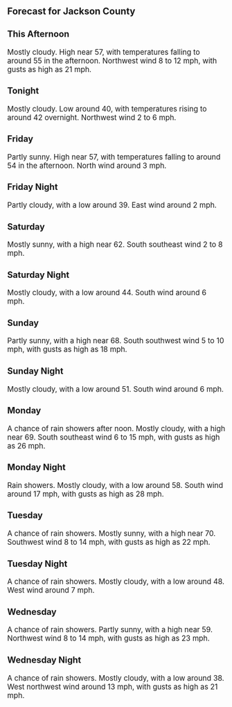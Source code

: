 <div>
   <h2>Forecast for Jackson County</h2>
   <p>
      <div style="font-size:120%">
         <h3>This Afternoon</h3>Mostly cloudy. High near 57, with temperatures falling to around 55 in the afternoon. Northwest wind 8 to 12 mph, with gusts
         as high as 21 mph.<br></div>
   </p>
   <p>
      <div style="font-size:120%">
         <h3>Tonight</h3>Mostly cloudy. Low around 40, with temperatures rising to around 42 overnight. Northwest wind 2 to 6 mph.<br></div>
   </p>
   <p>
      <div style="font-size:120%">
         <h3>Friday</h3>Partly sunny. High near 57, with temperatures falling to around 54 in the afternoon. North wind around 3 mph.<br></div>
   </p>
   <p>
      <div style="font-size:120%">
         <h3>Friday Night</h3>Partly cloudy, with a low around 39. East wind around 2 mph.<br></div>
   </p>
   <p>
      <div style="font-size:120%">
         <h3>Saturday</h3>Mostly sunny, with a high near 62. South southeast wind 2 to 8 mph.<br></div>
   </p>
   <p>
      <div style="font-size:120%">
         <h3>Saturday Night</h3>Mostly cloudy, with a low around 44. South wind around 6 mph.<br></div>
   </p>
   <p>
      <div style="font-size:120%">
         <h3>Sunday</h3>Partly sunny, with a high near 68. South southwest wind 5 to 10 mph, with gusts as high as 18 mph.<br></div>
   </p>
   <p>
      <div style="font-size:120%">
         <h3>Sunday Night</h3>Mostly cloudy, with a low around 51. South wind around 6 mph.<br></div>
   </p>
   <p>
      <div style="font-size:120%">
         <h3>Monday</h3>A chance of rain showers after noon. Mostly cloudy, with a high near 69. South southeast wind 6 to 15 mph, with gusts as high
         as 26 mph.<br></div>
   </p>
   <p>
      <div style="font-size:120%">
         <h3>Monday Night</h3>Rain showers. Mostly cloudy, with a low around 58. South wind around 17 mph, with gusts as high as 28 mph.<br></div>
   </p>
   <p>
      <div style="font-size:120%">
         <h3>Tuesday</h3>A chance of rain showers. Mostly sunny, with a high near 70. Southwest wind 8 to 14 mph, with gusts as high as 22 mph.<br></div>
   </p>
   <p>
      <div style="font-size:120%">
         <h3>Tuesday Night</h3>A chance of rain showers. Mostly cloudy, with a low around 48. West wind around 7 mph.<br></div>
   </p>
   <p>
      <div style="font-size:120%">
         <h3>Wednesday</h3>A chance of rain showers. Partly sunny, with a high near 59. Northwest wind 8 to 14 mph, with gusts as high as 23 mph.<br></div>
   </p>
   <p>
      <div style="font-size:120%">
         <h3>Wednesday Night</h3>A chance of rain showers. Mostly cloudy, with a low around 38. West northwest wind around 13 mph, with gusts as high as 21
         mph.<br></div>
   </p>
</div>